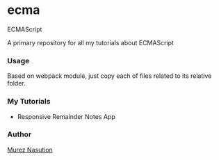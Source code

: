 # ecma
ECMAScript

A primary repository for all my tutorials about ECMAScript

### Usage

Based on webpack module, just copy each of files related to its relative folder.

### My Tutorials
* Responsive Remainder Notes App

### Author
[Murez Nasution](https://www.facebook.com/murez.nasution)
